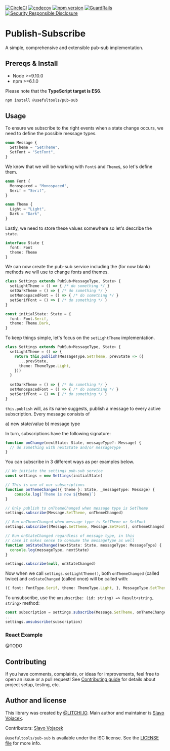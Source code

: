 [![CircleCI](https://circleci.com/gh/litchi-io/pub-sub.svg?style=svg)](https://circleci.com/gh/litchi-io/pub-sub)
[![codecov](https://codecov.io/gh/litchi-io/pub-sub/branch/master/graph/badge.svg)](https://codecov.io/gh/litchi-io/pub-sub)
[![npm version](https://img.shields.io/npm/v/@usefultools/pub-sub.svg)](https://www.npmjs.com/package/@usefultools/pub-sub)
[![GuardRails](https://badges.production.guardrails.io/litchi-io/pub-sub.svg)](https://www.guardrails.io)
[![Security Responsible Disclosure](https://img.shields.io/badge/Security-Responsible%20Disclosure-yellow.svg)](https://github.com/litchi-io/pub-sub/blob/master/SECURITY.md)

# Publish-Subscribe

A simple, comprehensive and extensible pub-sub implementation.

## Prereqs & Install

* Node >=9.10.0
* npm >=6.1.0

Please note that the **TypeScript target is ES6**.

```sh
npm install @usefultools/pub-sub
```

## Usage

To ensure we subscribe to the right events when a state change occurs,
we need to define the possible message types.

```typescript
enum Message {
  SetTheme = "SetTheme",
  SetFont = "SetFont",
}

```

We know that we will be working with `Font`s and `Theme`s, so let's define them.

```typescript
enum Font {
  Monospaced = "Monospaced",
  Serif = "Serif",
}

enum Theme {
  Light = "Light",
  Dark = "Dark",
}

```

Lastly, we need to store these values somewhere so let's describe the `state`.

```typescript
interface State {
  font: Font
  theme: Theme
}

```

We can now create the pub-sub service including the (for now blank) methods we will use to change fonts and themes.

```typescript
class Settings extends PubSub<MessageType, State> {
  setLightTheme = () => { /* do something */ }
  setDarkTheme = () => { /* do something */ }
  setMonospacedFont = () => { /* do something */ }
  setSerifFont = () => { /* do something */ }
}

const initialState: State = {
  font: Font.Serif,
  theme: Theme.Dark,
}

```

To keep things simple, let's focus on the `setLightTheme` implementation.

```typescript
class Settings extends PubSub<MessageType, State> {
  setLightTheme = () => {
    return this.publish(MessageType.SetTheme, prevState => ({
      ...prevState,
      theme: ThemeType.Light,
    }))
  }
  
  setDarkTheme = () => { /* do something */ }
  setMonospacedFont = () => { /* do something */ }
  setSerifFont = () => { /* do something */ }
}

```

`this.publish` will, as its name suggests, publish a message to every active subscription. Every message consists of

a) new state/value
b) message type

In turn, subscriptions have the following signature:

```typescript
function onChange(nextState: State, messageType?: Message) {
  // do something with nextState and/or messageType
}

```

You can subscribe in 3 different ways as per examples below.

```typescript
// We initiate the settings pub-sub service
const settings = new Settings(initialState)

// This is one of our subscriptions
function onThemeChanged({ theme }: State, _messageType: Message) {
    console.log(`Theme is now ${theme}`)
}

// Only publish to onThemeChanged when message type is SetTheme
settings.subscribe(Message.SetTheme, onThemeChanged)

// Run onThemeChanged when message type is SetTheme or SetFont
settings.subscribe([Message.SetTheme, Message.SetFont], onThemeChanged)

// Run onStateChanged regardless of message type, in this
// case it makes sense to consume the messageType as well
function onStateChanged(nextState: State, messageType: MessageType) {
  console.log(messageType, nextState)
}

settings.subscribe(null, onStateChanged)

```

Now when we call `settings.setLightTheme()`, both `onThemeChanged` (called
twice) and `onStateChanged` (called once) will be called with:

```typescript
({ font: FontType.Serif, theme: ThemeType.Light, }, MessageType.SetTheme)

```

To unsubscribe, use the `unsubscribe: (id: string) => Result<string, string>` method:

```typescript
const subscription = settings.subscribe(Message.SetTheme, onThemeChanged)
...
settings.unsubscribe(subscription)

```

### React Example

@TODO

## Contributing

If you have comments, complaints, or ideas for improvements, feel free to open an issue or a pull request! See [Contributing guide](./CONTRIBUTING.md) for details about project setup, testing, etc.

## Author and license

This library was created by [@LITCHI.IO](https://github.com/litchi-io). Main author and maintainer is [Slavo Vojacek](https://github.com/slavovojacek).

Contributors: [Slavo Vojacek](https://github.com/slavovojacek)

`@usefultools/pub-sub` is available under the ISC license. See the [LICENSE file](./LICENSE.txt) for more info.

